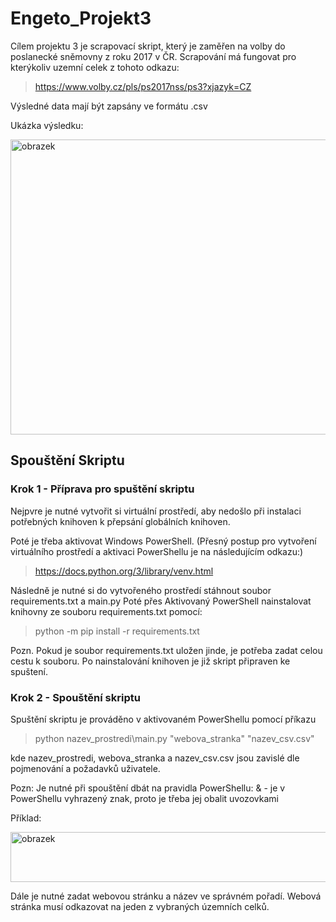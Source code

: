 # Engeto_Projekt3
Cílem projektu 3 je scrapovací skript, který je zaměřen na volby do poslanecké sněmovny z roku 2017 v ČR.
Scrapování má fungovat pro kterýkoliv uzemní celek z tohoto odkazu:

> https://www.volby.cz/pls/ps2017nss/ps3?xjazyk=CZ

Výsledné data mají být zapsány ve formátu .csv

Ukázka výsledku:

<img width="1639" height="472" alt="obrazek" src="https://github.com/user-attachments/assets/684498ba-41d2-4fd2-a33c-8850e19ffdda" />


## Spouštění Skriptu

### Krok 1 - Příprava pro spuštění skriptu
Nejpvre je nutné vytvořit si virtuální prostředí, aby nedošlo při instalaci potřebných knihoven k přepsání globálních knihoven.

Poté je třeba aktivovat Windows PowerShell.
(Přesný postup pro vytvoření virtuálního prostředí a aktivaci PowerShellu je na následujícím odkazu:)

> https://docs.python.org/3/library/venv.html

Následně je nutné si do vytvořeného prostředí stáhnout soubor requirements.txt a main.py
Poté přes Aktivovaný PowerShell nainstalovat knihovny ze souboru requirements.txt pomocí:

> python -m pip install -r requirements.txt

Pozn. Pokud je soubor requirements.txt uložen jinde, je potřeba zadat celou cestu k souboru.
Po nainstalování knihoven je již skript připraven ke spuštení.

### Krok 2 - Spouštění skriptu
Spuštění skriptu je prováděno v aktivovaném PowerShellu pomocí příkazu

> python nazev_prostredi\main.py "webova_stranka" "nazev_csv.csv"

kde nazev_prostredi, webova_stranka a nazev_csv.csv jsou zavislé dle pojmenování a požadavků uživatele.

Pozn: Je nutné při spouštění dbát na pravidla PowerShellu:
& - je v PowerShellu vyhrazený znak, proto je třeba jej obalit uvozovkami

Příklad:

<img width="1453" height="80" alt="obrazek" src="https://github.com/user-attachments/assets/73d13fef-0a05-4858-a48d-e6500945522b" />


Dále je nutné zadat webovou stránku a název ve správném pořadí. Webová stránka musí odkazovat na jeden z vybraných územních celků.


















